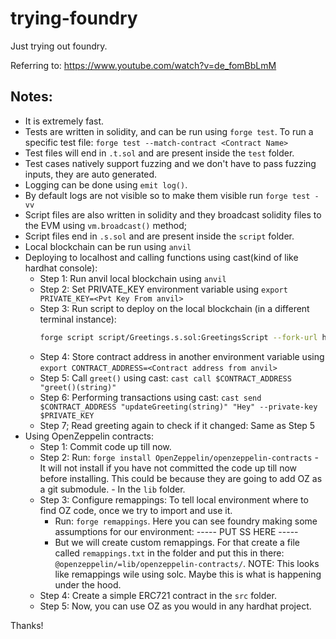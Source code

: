 # trying-foundry

Just trying out foundry.

Referring to: https://www.youtube.com/watch?v=de_fomBbLmM

## Notes:
- It is extremely fast.
- Tests are written in solidity, and can be run using `forge test`. To run a specific test file: `forge test --match-contract <Contract Name>`
- Test files will end in `.t.sol` and are present inside the `test` folder.
- Test cases natively support fuzzing and we don't have to pass fuzzing inputs, they are auto generated.
- Logging can be done using `emit log()`.
- By default logs are not visible so to make them visible run `forge test -vv`
- Script files are also written in solidity and they broadcast solidity files to the EVM using `vm.broadcast()` method; 
- Script files end in `.s.sol` and are present inside the `script` folder.
- Local blockchain can be run using `anvil`
- Deploying to localhost and calling functions using cast(kind of like hardhat console):
    - Step 1: Run anvil local blockchain using `anvil`
    - Step 2: Set PRIVATE_KEY environment variable using `export PRIVATE_KEY=<Pvt Key From anvil>`
    - Step 3: Run script to deploy on the local blockchain (in a different terminal instance):
        ```bash
        forge script script/Greetings.s.sol:GreetingsScript --fork-url http://localhost:8545 \ --private-key $PRIVATE_KEY --broadcast
        ```
    - Step 4: Store contract address in another environment variable using `export CONTRACT_ADDRESS=<Contract address from anvil>`
    - Step 5: Call `greet()` using cast: `cast call $CONTRACT_ADDRESS "greet()(string)"`
    - Step 6: Performing transactions using cast: `cast send $CONTRACT_ADDRESS "updateGreeting(string)" "Hey" --private-key $PRIVATE_KEY`
    - Step 7; Read greeting again to check if it changed: Same as Step 5
- Using OpenZeppelin contracts: 
    - Step 1: Commit code up till now.
    - Step 2: Run: `forge install OpenZeppelin/openzeppelin-contracts` - It will not install if you have not committed the code up till now before installing. This could be because they are going to add OZ as a git submodule. - In the `lib` folder.
    - Step 3: Configure remappings: To tell local environment where to find OZ code, once we try to import and use it.
        - Run: `forge remappings`. Here you can see foundry making some assumptions for our environment:
            ----- PUT SS HERE -----
        - But we will create custom remappings. For that create a file called `remappings.txt` in the folder and put this in there: `@openzeppelin/=lib/openzeppelin-contracts/`. NOTE: This looks like remappings wile using solc. Maybe this is what is happening under the hood.
    - Step 4: Create a simple ERC721 contract in the `src` folder. 
    - Step 5: Now, you can use OZ as you would in any hardhat project.


Thanks!